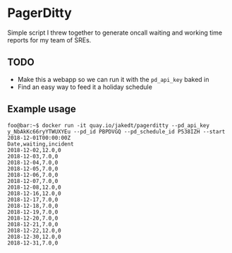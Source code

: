 # PagerDitty

Simple script I threw together to generate oncall waiting and working time reports for my team of SREs.

## TODO

- Make this a webapp so we can run it with the `pd_api_key` baked in
- Find an easy way to feed it a holiday schedule

## Example usage

```console
foo@bar:~$ docker run -it quay.io/jakedt/pagerditty --pd_api_key y_NbAkKc66ryYTWUXYEu --pd_id PBPDVGQ --pd_schedule_id P538IZH --start 2018-12-01T00:00:00Z
Date,waiting,incident
2018-12-02,12.0,0
2018-12-03,7.0,0
2018-12-04,7.0,0
2018-12-05,7.0,0
2018-12-06,7.0,0
2018-12-07,7.0,0
2018-12-08,12.0,0
2018-12-16,12.0,0
2018-12-17,7.0,0
2018-12-18,7.0,0
2018-12-19,7.0,0
2018-12-20,7.0,0
2018-12-21,7.0,0
2018-12-22,12.0,0
2018-12-30,12.0,0
2018-12-31,7.0,0
```
